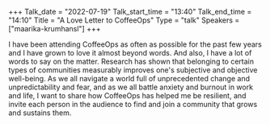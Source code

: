 +++
Talk_date = "2022-07-19"
Talk_start_time = "13:40"
Talk_end_time = "14:10"
Title = "A Love Letter to CoffeeOps"
Type = "talk"
Speakers = ["maarika-krumhansl"]
+++

I have been attending CoffeeOps as often as possible for the past few years and I have grown to love it almost beyond words. And also, I have a lot of words to say on the matter. Research has shown that belonging to certain types of communities measurably improves one's subjective and objective well-being. As we all navigate a world full of unprecedented change and unpredictability and fear, and as we all battle anxiety and burnout in work and life, I want to share how CoffeeOps has helped me be resilient, and invite each person in the audience to find and join a community that grows and sustains them.
